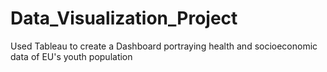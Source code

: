 # Data_Visualization_Project
Used Tableau to create a Dashboard portraying health and socioeconomic data of EU's youth population
